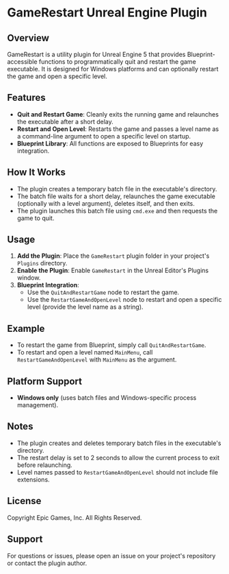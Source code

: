 # GameRestart Unreal Engine Plugin

## Overview
GameRestart is a utility plugin for Unreal Engine 5 that provides Blueprint-accessible functions to programmatically quit and restart the game executable. It is designed for Windows platforms and can optionally restart the game and open a specific level.

## Features
- **Quit and Restart Game**: Cleanly exits the running game and relaunches the executable after a short delay.
- **Restart and Open Level**: Restarts the game and passes a level name as a command-line argument to open a specific level on startup.
- **Blueprint Library**: All functions are exposed to Blueprints for easy integration.

## How It Works
- The plugin creates a temporary batch file in the executable's directory.
- The batch file waits for a short delay, relaunches the game executable (optionally with a level argument), deletes itself, and then exits.
- The plugin launches this batch file using `cmd.exe` and then requests the game to quit.

## Usage
1. **Add the Plugin**: Place the `GameRestart` plugin folder in your project's `Plugins` directory.
2. **Enable the Plugin**: Enable `GameRestart` in the Unreal Editor's Plugins window.
3. **Blueprint Integration**:
   - Use the `QuitAndRestartGame` node to restart the game.
   - Use the `RestartGameAndOpenLevel` node to restart and open a specific level (provide the level name as a string).

## Example
- To restart the game from Blueprint, simply call `QuitAndRestartGame`.
- To restart and open a level named `MainMenu`, call `RestartGameAndOpenLevel` with `MainMenu` as the argument.

## Platform Support
- **Windows only** (uses batch files and Windows-specific process management).

## Notes
- The plugin creates and deletes temporary batch files in the executable's directory.
- The restart delay is set to 2 seconds to allow the current process to exit before relaunching.
- Level names passed to `RestartGameAndOpenLevel` should not include file extensions.

## License
Copyright Epic Games, Inc. All Rights Reserved.

## Support
For questions or issues, please open an issue on your project's repository or contact the plugin author.
